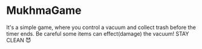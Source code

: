 # MukhmaGame
It's a simple game, where you control a vacuum and collect trash before the timer ends. 
Be careful some items can effect(damage) the vacuum! 
STAY CLEAN 😈
